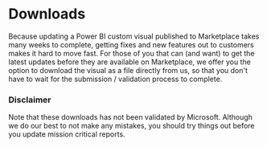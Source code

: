 # Downloads

Because updating a Power BI custom visual published to Marketplace takes many weeks to complete, getting fixes and new features out to customers makes it hard to move fast.
For those of you that can (and want) to get the latest updates before they are available on Marketplace, we offer you the option to download the visual as a file directly from us, so that you don't have to wait for the submission / validation process to complete.

### Disclaimer

Note that these downloads has not been validated by Microsoft. Although we do our best to not make any mistakes, you should try things out before you update mission critical reports.
